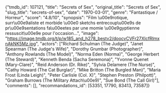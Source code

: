 {"tmdb_id": 107121, "title": "Secrets of Sex", "original_title": "Secrets of Sex", "slug_title": "secrets-of-sex", "date": "1970-03-01", "genre": "Fantastique / Horreur", "score": "4.8/10", "synopsis": "Film \u00e9rotique, surr\u00e9aliste et morbide \u00e0 sketchs entrecoup\u00e9s de pr\u00e9sentations fa\u00eetes par une momie \u00e9gyptienne ressuscit\u00e9e pour l'occasion...", "image": "https://image.tmdb.org/t/p/w185_and_h278_bestv2/doocvCVFr27XIcfRlmxnAkNK5Mz.jpg", "actors": ["Richard Schulman (The Judge)", "Janet Spearman (The Judge's Wife)", "Dorothy Grumbar (Photographer)", "Anthony Rowlands (The Model)", "Norma Eden (Norma)", "George Herbert (The Steward)", "Kenneth Benda (Sacha Seremona)", "Yvonne Quenet (Mary-Clare)", "Reid Anderson (Dr. Rike)", "Sylvia Delamere (The Nurse)", "Cathy Howard (The Cat Burglar)", "Mike Britton (The Burgled Man)", "Maria Frost (Linda Leigh)", "Peter Carlisle (Col. X)", "Stephen Preston (Philpott)", "Graham Burrows (The Military Attach\u00e9)", "Sue Bond (The Call Girl)"], "comments": [], "recommandations_id": [53351, 17790, 83413, 73587]}